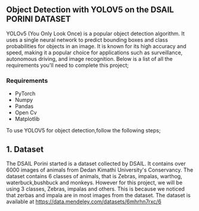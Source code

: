 ## Object Detection with YOLOV5 on the DSAIL PORINI DATASET
YOLOv5 (You Only Look Once) is a popular object detection algorithm. It uses a single neural network to predict bounding boxes and class probabilities for objects in an image. It is known for its high accuracy and speed, making it a popular choice for applications such as surveillance, autonomous driving, and image recognition. Below is a list of all the requirements you'll need to complete this project;
### Requirements
* PyTorch
* Numpy
* Pandas
* Open Cv
* Matplotlib

To use YOLOV5 for object detection,follow the following steps;
## 1. Dataset
The DSAIL Porini started is a dataset collected by DSAIL. It contains over 6000 images of animals from Dedan Kimathi University's Conservancy. The dataset contains 6 classes of animals, that is Zebras, impalas, warthog, waterbuck,bushbuck and monkeys. However for this project, we will be using 3 classes, Zebras, impalas and others. This is because we noticed that zerbas and impala are in most images from the dataset. The dataset is available at https://data.mendeley.com/datasets/6mhrhn7rxc/6

